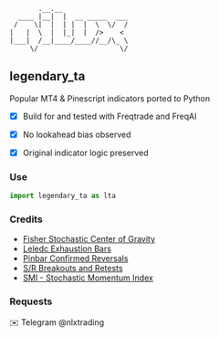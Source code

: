            .__.__                
      ____ |__|  |  __ _____  ___
     /    \|  |  | |  |  \  \/  /
    |   |  \  |  |_|  |  />    < 
    |___|  /__|____/____//__/\_ \
         \/                    \/

## legendary_ta

Popular MT4 & Pinescript indicators ported to Python

- [x] Build for and tested with Freqtrade and FreqAI
- [x] No lookahead bias observed
- [x] Original indicator logic preserved



### Use

  ```py
  import legendary_ta as lta
  ```
  
### Credits

* [Fisher Stochastic Center of Gravity](https://tradingview.com/script/5BT3a9mJ-Fisher-Stochastic-Center-of-Gravity/)
* [Leledc Exhaustion Bars](https://tradingview.com/script/jB2a9GAV-Leledc-levels-IS/)
* [Pinbar Confirmed Reversals](https://tradingview.com/script/aSJnbGnI-PivotPoints-with-Momentum-confirmation-by-PeterO/)
* [S/R Breakouts and Retests](#)
* [SMI - Stochastic Momentum Index](https://de.tradingview.com/script/NULg8CIG-Stochastic-Momentum-Index/)

### Requests

:envelope: Telegram @nlxtrading
